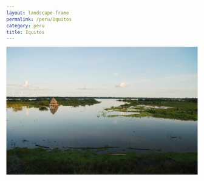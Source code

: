 ```yaml
---
layout: landscape-frame
permalink: /peru/iquitos
category: peru
title: Iquitos
---
```

![Iquitos](/images/peru/iquitos.JPG)